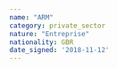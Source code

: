 ```yaml
---
name: "ARM"
category: private_sector
nature: "Entreprise"
nationality: GBR
date_signed: '2018-11-12'
---
```

    